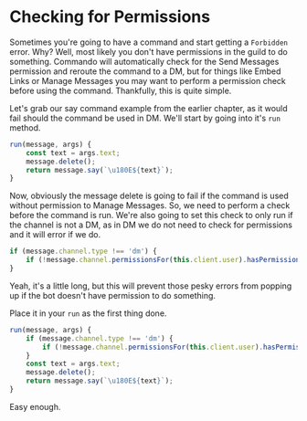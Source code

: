# Checking for Permissions

Sometimes you're going to have a command and start getting a `Forbidden` error. Why? Well, most likely you don't have permissions in the guild to do something. Commando will automatically check for the Send Messages permission and reroute the command to a DM, but for things like Embed Links or Manage Messages you may want to perform a permission check before using the command. Thankfully, this is quite simple.

Let's grab our say command example from the earlier chapter, as it would fail should the command be used in DM. We'll start by going into it's `run` method.

```js
run(message, args) {
    const text = args.text;
    message.delete();
    return message.say(`\u180E${text}`);
}
```

Now, obviously the message delete is going to fail if the command is used without permission to Manage Messages. So, we need to perform a check before the command is run. We're also going to set this check to only run if the channel is not a DM, as in DM we do not need to check for permissions and it will error if we do.

```js
if (message.channel.type !== 'dm') {
    if (!message.channel.permissionsFor(this.client.user).hasPermission('MANAGE_MESSAGES')) return message.say('Error! I don\'t have permission to Manage Messages!');
}
```

Yeah, it's a little long, but this will prevent those pesky errors from popping up if the bot doesn't have permission to do something.

Place it in your `run` as the first thing done.

```js
run(message, args) {
    if (message.channel.type !== 'dm') {
        if (!message.channel.permissionsFor(this.client.user).hasPermission('MANAGE_MESSAGES')) return message.say('Error! I don\'t have permission to Manage Messages!');
    }
    const text = args.text;
    message.delete();
    return message.say(`\u180E${text}`);
}
```

Easy enough.

